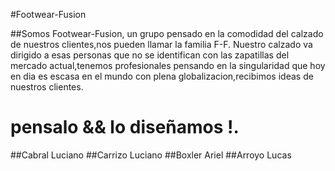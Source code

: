 #Footwear-Fusion

##Somos Footwear-Fusion, un grupo pensado en la comodidad del calzado de nuestros clientes,nos pueden llamar la familia F-F. Nuestro calzado va dirigido a esas personas que no se identifican con las zapatillas del mercado actual,tenemos profesionales pensando en la singularidad que hoy en dia es escasa en el mundo con plena globalizacion,recibimos ideas de nuestros clientes.
# **pensalo && lo diseñamos !.** 

##Cabral Luciano
##Carrizo Luciano
##Boxler Ariel 
##Arroyo Lucas


